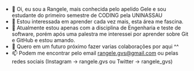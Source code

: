 - 👋 Oi, eu sou a Rangele, mais conhecida pelo apelido Gele e sou estudante do primeiro semestre de CODING pela UNINASSAU
- 👀 Estou interessada em aprender cada vez mais, esta área me fascina.
- 🌱 Atualmente estou apenas com a disciplina de Engenharia e teste de software, porém após uma palestra me interessei por aprender sobre Git e GitHub e estou amando.
- 💞️ Quero em um futuro próximo fazer varias colaborações por aqui ^^
- 📫 Podem me encontrar pelo email rangele.gvs@gmail.com ou pelas redes sociais (Instagram -> rangele.gvs ou Twitter -> rangele_gvs)

<!---
RangeleGuimaraes/RangeleGuimaraes is a ✨ special ✨ repository because its `README.md` (this file) appears on your GitHub profile.
You can click the Preview link to take a look at your changes.
--->
